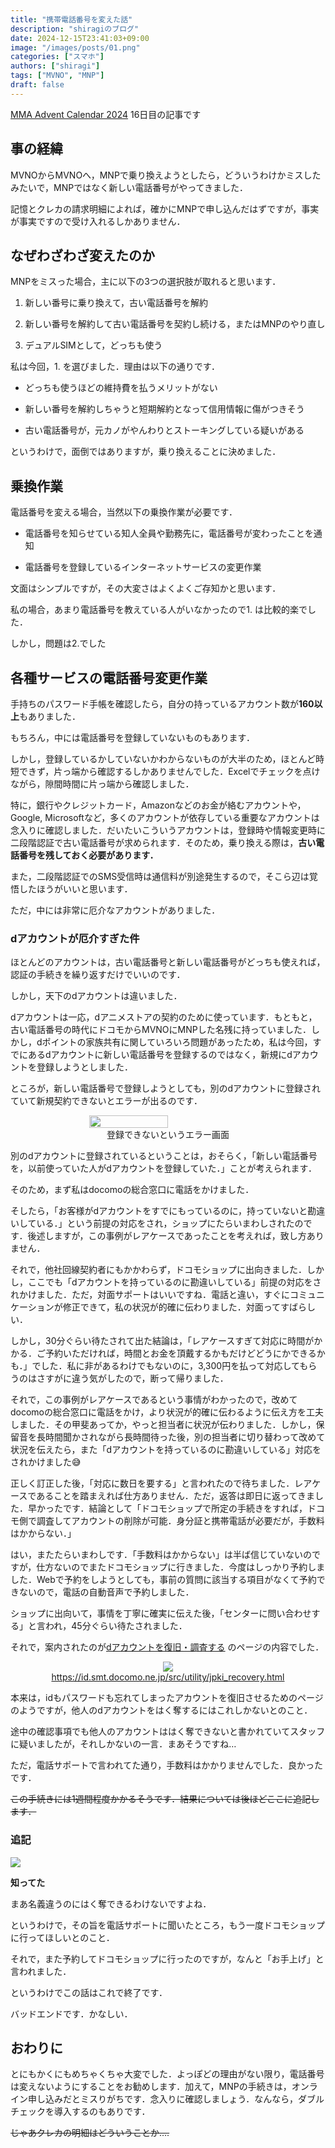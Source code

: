 ```yaml
---
title: "携帯電話番号を変えた話"
description: "shiragiのブログ"
date: 2024-12-15T23:41:03+09:00
image: "/images/posts/01.png"
categories: ["スマホ"]
authors: ["shiragi"]
tags: ["MVNO", "MNP"]
draft: false
---
```


[MMA Advent Calendar 2024](https://adventar.org/calendars/10770) 16日目の記事です

## 事の経緯

MVNOからMVNOへ，MNPで乗り換えようとしたら，どういうわけかミスしたみたいで，MNPではなく新しい電話番号がやってきました．

記憶とクレカの請求明細によれば，確かにMNPで申し込んだはずですが，事実が事実ですので受け入れるしかありません．

## なぜわざわざ変えたのか

MNPをミスった場合，主に以下の3つの選択肢が取れると思います．

1. 新しい番号に乗り換えて，古い電話番号を解約

1. 新しい番号を解約して古い電話番号を契約し続ける，またはMNPのやり直し

1. デュアルSIMとして，どっちも使う

私は今回，1. を選びました．理由は以下の通りです．

- どっちも使うほどの維持費を払うメリットがない

- 新しい番号を解約しちゃうと短期解約となって信用情報に傷がつきそう

- 古い電話番号が，元カノがやんわりとストーキングしている疑いがある

というわけで，面倒ではありますが，乗り換えることに決めました．

## 乗換作業

電話番号を変える場合，当然以下の乗換作業が必要です．

- 電話番号を知らせている知人全員や勤務先に，電話番号が変わったことを通知

- 電話番号を登録しているインターネットサービスの変更作業

文面はシンプルですが，その大変さはよくよくご存知かと思います．

私の場合，あまり電話番号を教えている人がいなかったので1. は比較的楽でした．

しかし，問題は2.でした

## 各種サービスの電話番号変更作業

手持ちのパスワード手帳を確認したら，自分の持っているアカウント数が**160以上**もありました．

もちろん，中には電話番号を登録していないものもあります．

しかし，登録しているかしていないかわからないものが大半のため，ほとんど時短できず，片っ端から確認するしかありませんでした．Excelでチェックを点けながら，隙間時間に片っ端から確認しました．

特に，銀行やクレジットカード，Amazonなどのお金が絡むアカウントや，Google, Microsoftなど，多くのアカウントが依存している重要なアカウントは念入りに確認しました．だいたいこういうアカウントは，登録時や情報変更時に二段階認証で古い電話番号が求められます．そのため，乗り換える際は，**古い電話番号を残しておく必要があります．**

また，二段階認証でのSMS受信時は通信料が別途発生するので，そこら辺は覚悟したほうがいいと思います．

ただ，中には非常に厄介なアカウントがありました．

### dアカウントが厄介すぎた件

ほとんどのアカウントは，古い電話番号と新しい電話番号がどっちも使えれば，認証の手続きを繰り返すだけでいいのです．

しかし，天下のdアカウントは違いました．

dアカウントは一応，dアニメストアの契約のために使っています．もともと，古い電話番号の時代にドコモからMVNOにMNPした名残に持っていました．しかし，dポイントの家族共有に関していろいろ問題があったため，私は今回，すでにあるdアカウントに新しい電話番号を登録するのではなく，新規にdアカウントを登録しようとしました．

ところが，新しい電話番号で登録しようとしても，別のdアカウントに登録されていて新規契約できないとエラーが出るのです．

<div style="display: flex;justify-content: center;flex-direction: column;align-items: center;">
<img src="/images/posts/01-1.webp" width="50%" height="50%">
登録できないというエラー画面
</div>

別のdアカウントに登録されているということは，おそらく，「新しい電話番号を，以前使っていた人がdアカウントを登録していた．」ことが考えられます．

そのため，まず私はdocomoの総合窓口に電話をかけました．

そしたら，「お客様がdアカウントをすでにもっているのに，持っていないと勘違いしている．」という前提の対応をされ，ショップにたらいまわしされたのです．後述しますが，この事例がレアケースであったことを考えれば，致し方ありません．

それで，他社回線契約者にもかかわらず，ドコモショップに出向きました．しかし，ここでも「dアカウントを持っているのに勘違いしている」前提の対応をされかけました．ただ，対面サポートはいいですね．電話と違い，すぐにコミュニケーションが修正できて，私の状況が的確に伝わりました．対面ってすばらしい．

しかし，30分ぐらい待たされて出た結論は，「レアケースすぎて対応に時間がかかる．ご予約いただければ，時間とお金を頂戴するかもだけどどうにかできるかも．」でした．私に非があるわけでもないのに，3,300円を払って対応してもらうのはさすがに違う気がしたので，断って帰りました．

それで，この事例がレアケースであるという事情がわかったので，改めてdocomoの総合窓口に電話をかけ，より状況が的確に伝わるように伝え方を工夫しました．その甲斐あってか，やっと担当者に状況が伝わりました．しかし，保留音を長時間聞かされながら長時間待った後，別の担当者に切り替わって改めて状況を伝えたら，また「dアカウントを持っているのに勘違いしている」対応をされかけました😅

正しく訂正した後，「対応に数日を要する」と言われたので待ちました．レアケースであることを踏まえれば仕方ありません．ただ，返答は即日に返ってきました．早かったです．結論として「ドコモショップで所定の手続きをすれば，ドコモ側で調査してアカウントの削除が可能．身分証と携帯電話が必要だが，手数料はかからない．」

はい，またたらいまわしです．「手数料はかからない」は半ば信じていないのですが，仕方ないのでまたドコモショップに行きました．今度はしっかり予約しました．Webで予約をしようとしても，事前の質問に該当する項目がなくて予約できないので，電話の自動音声で予約しました．

ショップに出向いて，事情を丁寧に確実に伝えた後，「センターに問い合わせする」と言われ，45分ぐらい待たされました．

それで，案内されたのが[dアカウントを復旧・調査する](https://id.smt.docomo.ne.jp/src/utility/jpki_recovery.html) のページの内容でした．

<div style="display: flex;justify-content: center;flex-direction: column;align-items: center;">
<img src="/images/posts/01-2.webp">
<a href="https://id.smt.docomo.ne.jp/src/utility/jpki_recovery.html">https://id.smt.docomo.ne.jp/src/utility/jpki_recovery.html</a>
</div>

本来は，idもパスワードも忘れてしまったアカウントを復旧させるためのページのようですが，他人のdアカウントをはく奪するにはこれしかないとのこと．

途中の確認事項でも他人のアカウントははく奪できないと書かれていてスタッフに疑いましたが，それしかないの一言．まあそうですね…

ただ，電話サポートで言われてた通り，手数料はかかりませんでした．良かったです．

~~この手続きには1週間程度かかるそうです．結果については後ほどここに追記します．~~

### 追記
![](/images/posts/01-3.png)

**知ってた**

まあ名義違うのにはく奪できるわけないですよね．

というわけで，その旨を電話サポートに聞いたところ，もう一度ドコモショップに行ってほしいとのこと．

それで，また予約してドコモショップに行ったのですが，なんと「お手上げ」と言われました．

というわけでこの話はこれで終了です．

バッドエンドです．かなしい．　

## おわりに

とにもかくにもめちゃくちゃ大変でした．よっぽどの理由がない限り，電話番号は変えないようにすることをお勧めします．加えて，MNPの手続きは，オンライン申し込みだとミスりがちです．念入りに確認しましょう．なんなら，ダブルチェックを導入するのもありです．

~~じゃあクレカの明細はどういうことか….~~